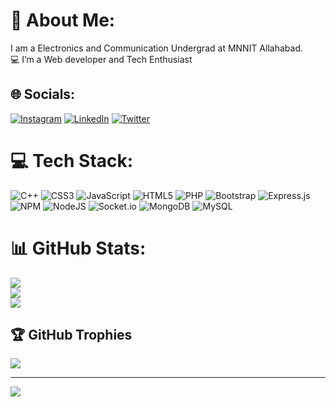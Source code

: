 # 💫 About Me:
 I am a Electronics and Communication Undergrad at MNNIT Allahabad.<br>💻 I’m a Web developer and Tech Enthusiast


## 🌐 Socials:
[![Instagram](https://img.shields.io/badge/Instagram-%23E4405F.svg?logo=Instagram&logoColor=white)](https://instagram.com/pandeyg_00121) [![LinkedIn](https://img.shields.io/badge/LinkedIn-%230077B5.svg?logo=linkedin&logoColor=white)](https://linkedin.com/in/pranay-pandey-441009259) [![Twitter](https://img.shields.io/badge/Twitter-%231DA1F2.svg?logo=Twitter&logoColor=white)](https://twitter.com/pandeyg_00121) 

# 💻 Tech Stack:
![C++](https://img.shields.io/badge/c++-%2300599C.svg?style=for-the-badge&logo=c%2B%2B&logoColor=white) ![CSS3](https://img.shields.io/badge/css3-%231572B6.svg?style=for-the-badge&logo=css3&logoColor=white) ![JavaScript](https://img.shields.io/badge/javascript-%23323330.svg?style=for-the-badge&logo=javascript&logoColor=%23F7DF1E) ![HTML5](https://img.shields.io/badge/html5-%23E34F26.svg?style=for-the-badge&logo=html5&logoColor=white) ![PHP](https://img.shields.io/badge/php-%23777BB4.svg?style=for-the-badge&logo=php&logoColor=white) ![Bootstrap](https://img.shields.io/badge/bootstrap-%23563D7C.svg?style=for-the-badge&logo=bootstrap&logoColor=white) ![Express.js](https://img.shields.io/badge/express.js-%23404d59.svg?style=for-the-badge&logo=express&logoColor=%2361DAFB) ![NPM](https://img.shields.io/badge/NPM-%23000000.svg?style=for-the-badge&logo=npm&logoColor=white) ![NodeJS](https://img.shields.io/badge/node.js-6DA55F?style=for-the-badge&logo=node.js&logoColor=white) ![Socket.io](https://img.shields.io/badge/Socket.io-black?style=for-the-badge&logo=socket.io&badgeColor=010101) ![MongoDB](https://img.shields.io/badge/MongoDB-%234ea94b.svg?style=for-the-badge&logo=mongodb&logoColor=white) ![MySQL](https://img.shields.io/badge/mysql-%2300f.svg?style=for-the-badge&logo=mysql&logoColor=white)
# 📊 GitHub Stats:
![](https://github-readme-stats.vercel.app/api?username=pandeyg00121&theme=dark&hide_border=false&include_all_commits=true&count_private=true)<br/>
![](https://github-readme-streak-stats.herokuapp.com/?user=pandeyg00121&theme=dark&hide_border=false)<br/>
![](https://github-readme-stats.vercel.app/api/top-langs/?username=pandeyg00121&theme=dark&hide_border=false&include_all_commits=true&count_private=true&layout=compact)

## 🏆 GitHub Trophies
![](https://github-profile-trophy.vercel.app/?username=pandeyg00121&theme=radical&no-frame=false&no-bg=true&margin-w=4)

---
[![](https://visitcount.itsvg.in/api?id=pandeyg00121&icon=0&color=0)](https://visitcount.itsvg.in)

<!-- Proudly created with GPRM ( https://gprm.itsvg.in ) -->
